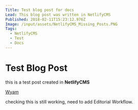 ```yaml
---
Title: Test blog post for docs
Lead: This blog post was written in NetlifyCMS
Published: 2018-02-11T15:23:12.976Z
Image: /input/assets/NetlifyCMS_Missing_Posts.PNG
Tags:
  - NetlifyCMS
  - Test
  - Docs
---
```

# Test Blog Post

this is a test post created in **NetlifyCMS**

[Wyam](https://wyam.io)



checking this is still working, need to add Editorial Workflow.
